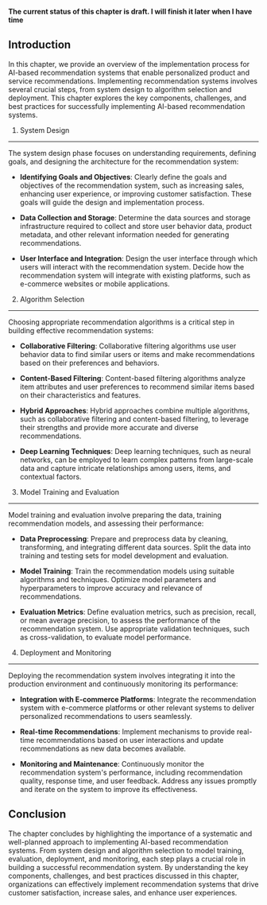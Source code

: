 **The current status of this chapter is draft. I will finish it later when I have time**

Introduction
------------

In this chapter, we provide an overview of the implementation process for AI-based recommendation systems that enable personalized product and service recommendations. Implementing recommendation systems involves several crucial steps, from system design to algorithm selection and deployment. This chapter explores the key components, challenges, and best practices for successfully implementing AI-based recommendation systems.

1. System Design
----------------

The system design phase focuses on understanding requirements, defining goals, and designing the architecture for the recommendation system:

* **Identifying Goals and Objectives**: Clearly define the goals and objectives of the recommendation system, such as increasing sales, enhancing user experience, or improving customer satisfaction. These goals will guide the design and implementation process.

* **Data Collection and Storage**: Determine the data sources and storage infrastructure required to collect and store user behavior data, product metadata, and other relevant information needed for generating recommendations.

* **User Interface and Integration**: Design the user interface through which users will interact with the recommendation system. Decide how the recommendation system will integrate with existing platforms, such as e-commerce websites or mobile applications.

2. Algorithm Selection
----------------------

Choosing appropriate recommendation algorithms is a critical step in building effective recommendation systems:

* **Collaborative Filtering**: Collaborative filtering algorithms use user behavior data to find similar users or items and make recommendations based on their preferences and behaviors.

* **Content-Based Filtering**: Content-based filtering algorithms analyze item attributes and user preferences to recommend similar items based on their characteristics and features.

* **Hybrid Approaches**: Hybrid approaches combine multiple algorithms, such as collaborative filtering and content-based filtering, to leverage their strengths and provide more accurate and diverse recommendations.

* **Deep Learning Techniques**: Deep learning techniques, such as neural networks, can be employed to learn complex patterns from large-scale data and capture intricate relationships among users, items, and contextual factors.

3. Model Training and Evaluation
--------------------------------

Model training and evaluation involve preparing the data, training recommendation models, and assessing their performance:

* **Data Preprocessing**: Prepare and preprocess data by cleaning, transforming, and integrating different data sources. Split the data into training and testing sets for model development and evaluation.

* **Model Training**: Train the recommendation models using suitable algorithms and techniques. Optimize model parameters and hyperparameters to improve accuracy and relevance of recommendations.

* **Evaluation Metrics**: Define evaluation metrics, such as precision, recall, or mean average precision, to assess the performance of the recommendation system. Use appropriate validation techniques, such as cross-validation, to evaluate model performance.

4. Deployment and Monitoring
----------------------------

Deploying the recommendation system involves integrating it into the production environment and continuously monitoring its performance:

* **Integration with E-commerce Platforms**: Integrate the recommendation system with e-commerce platforms or other relevant systems to deliver personalized recommendations to users seamlessly.

* **Real-time Recommendations**: Implement mechanisms to provide real-time recommendations based on user interactions and update recommendations as new data becomes available.

* **Monitoring and Maintenance**: Continuously monitor the recommendation system's performance, including recommendation quality, response time, and user feedback. Address any issues promptly and iterate on the system to improve its effectiveness.

Conclusion
----------

The chapter concludes by highlighting the importance of a systematic and well-planned approach to implementing AI-based recommendation systems. From system design and algorithm selection to model training, evaluation, deployment, and monitoring, each step plays a crucial role in building a successful recommendation system. By understanding the key components, challenges, and best practices discussed in this chapter, organizations can effectively implement recommendation systems that drive customer satisfaction, increase sales, and enhance user experiences.
